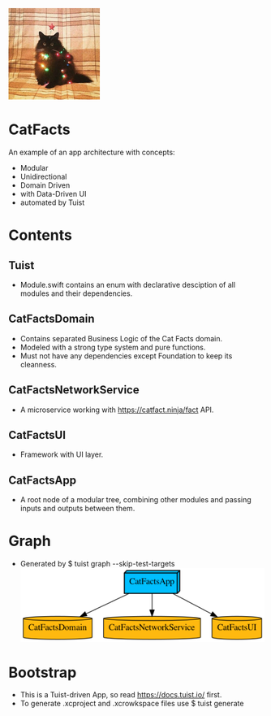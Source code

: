 ![graph](Targets/CatFactsApp/Resources/Media.xcassets/AppIcon.appiconset/180.png)

# CatFacts
An example of an app architecture with concepts:
- Modular 
- Unidirectional 
- Domain Driven 
- with Data-Driven UI
- automated by Tuist

# Contents
## Tuist
- Module.swift contains an enum with declarative desciption of all modules and their dependencies.

## CatFactsDomain
- Contains separated Business Logic of the Cat Facts domain.
- Modeled with a strong type system and pure functions.
- Must not have any dependencies except Foundation to keep its cleanness.

## CatFactsNetworkService
- A microservice working with https://catfact.ninja/fact API.

## CatFactsUI
- Framework with UI layer.

## CatFactsApp
- A root node of a modular tree, combining other modules and passing inputs and outputs between them.

# Graph
- Generated by $ tuist graph --skip-test-targets
![graph](graph.png)

# Bootstrap
- This is a Tuist-driven App, so read https://docs.tuist.io/ first.
- To generate .xcproject and .xcrowkspace files use $ tuist generate
